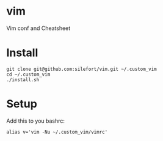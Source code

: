 # vim
Vim conf and Cheatsheet

# Install
    git clone git@github.com:silefort/vim.git ~/.custom_vim
    cd ~/.custom_vim
    ./install.sh

# Setup
Add this to you bashrc:
    
    alias v='vim -Nu ~/.custom_vim/vimrc'
